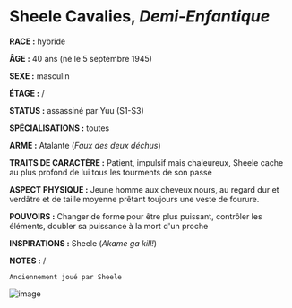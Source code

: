 # Sheele Cavalies, *Demi-Enfantique*

**RACE :** hybride

**ÂGE :** 40 ans (né le 5 septembre 1945)

**SEXE :** masculin

**ÉTAGE :** /

**STATUS :** assassiné par Yuu (S1-S3)

**SPÉCIALISATIONS :** toutes

**ARME :** Atalante (*Faux des deux déchus*)

**TRAITS DE CARACTÈRE :** Patient,  impulsif mais chaleureux, Sheele cache au plus profond de lui tous les tourments de son passé

**ASPECT PHYSIQUE :** Jeune homme aux cheveux nours, au regard dur et verdâtre et de taille moyenne prêtant toujours une veste de fourure.

**POUVOIRS :** Changer de forme pour être plus puissant, contrôler les éléments, doubler sa puissance à la mort d'un proche 

**INSPIRATIONS :** Sheele (*Akame ga kill!*)

**NOTES :** /

`Anciennement joué par Sheele`

![image](https://share.alkanife.fr/enyxia_characters/full/sheele.png)